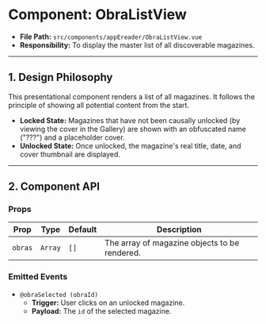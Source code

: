 # Component: ObraListView

- **File Path:** `src/components/appEreader/ObraListView.vue`
- **Responsibility:** To display the master list of all discoverable magazines.

---

## 1. Design Philosophy

This presentational component renders a list of all magazines. It follows the principle of showing all potential content from the start.

-   **Locked State:** Magazines that have not been causally unlocked (by viewing the cover in the Gallery) are shown with an obfuscated name ("???") and a placeholder cover.
-   **Unlocked State:** Once unlocked, the magazine's real title, date, and cover thumbnail are displayed.

---

## 2. Component API

### Props

| Prop    | Type    | Default | Description                                            |
| ------- | ------- | ------- | ------------------------------------------------------ |
| `obras` | `Array` | `[]`    | The array of magazine objects to be rendered.          |

### Emitted Events

-   `@obraSelected (obraId)`
    -   **Trigger:** User clicks on an unlocked magazine.
    -   **Payload:** The `id` of the selected magazine.
